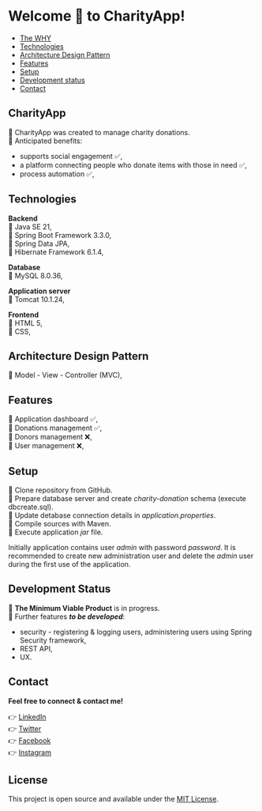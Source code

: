 # Welcome 👏 to CharityApp!


* [The WHY](#charityapp)
* [Technologies](#technologies)
* [Architecture Design Pattern](#architecture-design-pattern)
* [Features](#features)
* [Setup](#setup)
* [Development status](#development-status)
* [Contact](#contact)


## CharityApp
🔹 CharityApp was created to manage charity donations.\
🔹 Anticipated benefits:
- supports social engagement ✅,
- a platform connecting people who donate items with those in need  ✅,
- process automation ✅,


## Technologies
**Backend**\
🔹 Java SE 21,\
🔹 Spring Boot Framework 3.3.0,\
🔹 Spring Data JPA,\
🔹 Hibernate Framework 6.1.4,

**Database**\
🔹 MySQL 8.0.36,

**Application server**\
🔹 Tomcat 10.1.24,

**Frontend**\
🔹 HTML 5,\
🔹 CSS,

## Architecture Design Pattern
🔹 Model - View - Controller (MVC),

## Features
🔹 Application dashboard ✅,\
🔹 Donations management ✅,\
🔹 Donors management ❌,\
🔹 User management ❌,


## Setup
🔹 Clone repository from GitHub.\
🔹 Prepare database server and create _charity-donation_ schema (execute dbcreate.sql).\
🔹 Update detabase connection details in _application.properties_.\
🔹 Compile sources with Maven.\
🔹 Execute application _jar_ file.

Initially application contains user _admin_ with password _password_. It is recommended to create new administration user and delete the _admin_ user during the first use of the application.


## Development Status
🔹 **The Minimum Viable Product** is in progress.\
🔹 Further features **_to be developed_**:
- security - registering & logging users, administering users using Spring Security framework,
- REST API,
- UX.


## Contact
**Feel free to connect & contact me!**

👉 [LinkedIn](https://linkedin.com/in/annaherer) \
👉 [Twitter](https://twitter.com/hereranna) \
👉 [Facebook](https://fb.com/annaherer) \
👉 [Instagram](https://instagram.com/anna.herer)


## License
This project is open source and available under the [MIT License]().